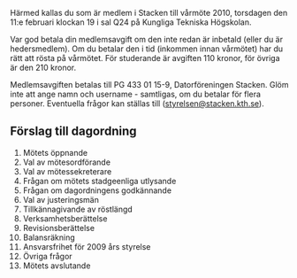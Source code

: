<!--
.. title: Vårmöte
.. slug: varmote
.. date: 2010-02-11 12:00:00 CEST
.. description:
.. category: 2010
.. author: Stacken
-->

Härmed kallas du som är medlem i Stacken till vårmöte 2010, torsdagen den 11:e februari klockan 19 i sal Q24 på Kungliga Tekniska Högskolan.

Var god betala din medlemsavgift om den inte redan är inbetald (eller du är hedersmedlem). Om du betalar den i tid (inkommen innan vårmötet) har du rätt att rösta på vårmötet. För studerande är avgiften 110 kronor, för övriga är den 210 kronor.

Medlemsavgiften betalas till PG 433 01 15-9, Datorföreningen Stacken. Glöm inte att ange namn och username - samtligas, om du betalar för flera personer. Eventuella frågor kan ställas till (styrelsen@stacken.kth.se).

## Förslag till dagordning

1. Mötets öppnande
2. Val av mötesordförande
3. Val av mötessekreterare
4. Frågan om mötets stadgeenliga utlysande
5. Frågan om dagordningens godkännande
6. Val av justeringsmän
7. Tillkännagivande av röstlängd
8. Verksamhetsberättelse
9. Revisionsberättelse
10. Balansräkning
11. Ansvarsfrihet för 2009 års styrelse
12. Övriga frågor
13. Mötets avslutande

<!-- TEASER_END -->

